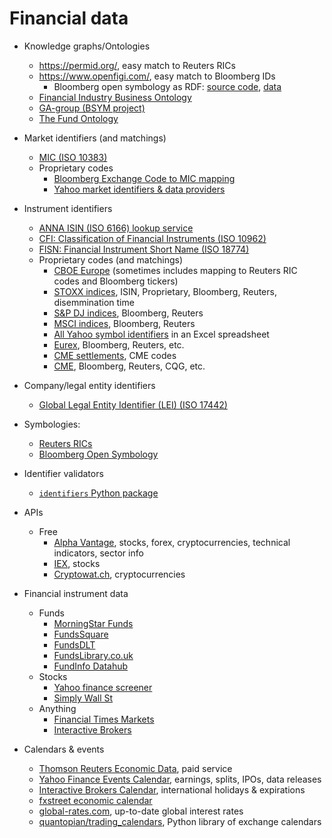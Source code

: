 # Financial data
- Knowledge graphs/Ontologies
  - https://permid.org/, easy match to Reuters RICs
  - https://www.openfigi.com/, easy match to Bloomberg IDs
    - Bloomberg open symbology as RDF: [source code](https://github.com/ga-group/bsym), [data](https://old.datahub.io/dataset/figi)
  - [Financial Industry Business Ontology](https://spec.edmcouncil.org/fibo/)
  - [GA-group (BSYM project)](https://github.com/ga-group/bsym)
  - [The Fund Ontology](http://fundontology.com/)
- Market identifiers (and matchings)
  - [MIC (ISO 10383)](https://www.iso20022.org/10383/iso-10383-market-identifier-codes)
  - Proprietary codes
    - [Bloomberg Exchange Code to MIC mapping](https://openfigi.com/assets/local/exchange-code-mic-mapping.xls)
    - [Yahoo market identifiers & data providers](https://help.yahoo.com/kb/SLN2310.html)
- Instrument identifiers
  - [ANNA ISIN (ISO 6166) lookup service](http://www.anna-web.org/anna-launches-free-international-isin-lookup-service/)
  - [CFI: Classification of Financial Instruments (ISO 10962)](http://www.anna-web.org/standards/cfi-iso-10962/)
  - [FISN: Financial Instrument Short Name (ISO 18774)](http://www.anna-web.org/standards/fisn-iso-18774/)
  - Proprietary codes (and matchings)
    - [CBOE Europe](http://cdn.batstrading.com/resources/participant_resources/BATS_Europe_Reference_Data.pdf) (sometimes includes mapping to Reuters RIC codes and Bloomberg tickers)
    - [STOXX indices](https://www.stoxx.com/data-vendor-codes), ISIN, Proprietary, Bloomberg, Reuters, disemmination time
    - [S&P DJ indices](http://www.spice-indices.com/idpfiles/spice-assets/resources/public/documents/spdji-tickers-etf.pdf), Bloomberg, Reuters
    - [MSCI indices](https://www.msci.com/ticker-codes), Bloomberg, Reuters
    - [All Yahoo symbol identifiers](http://investexcel.net/all-yahoo-finance-stock-tickers/) in an Excel spreadsheet
    - [Eurex](http://www.eurexchange.com/exchange-en/products/vendor-product-codes/), Bloomberg, Reuters, etc.
    - [CME settlements](http://www.cmegroup.com/market-data/settlements.html), CME codes
    - [CME](http://www.cmegroup.com/tools-information/vendorSymbol.html), Bloomberg, Reuters, CQG, etc.

- Company/legal entity identifiers
  -  [Global Legal Entity Identifier (LEI) (ISO 17442)](https://www.gleif.org/en/about-lei/iso-17442-the-lei-code-structure)
- Symbologies:
  - [Reuters RICs](http://findb.aalto.fi/docs/Reuters/reuters_dataguide.pdf)
  - [Bloomberg Open Symbology](https://openfigi.com/about)
- Identifier validators
  - [`identifiers` Python package](https://pypi.python.org/pypi/identifiers/0.3.1)
- APIs
  - Free
    - [Alpha Vantage](https://www.alphavantage.co/documentation/), stocks, forex, cryptocurrencies, technical indicators, sector info
    - [IEX](https://iextrading.com/developer/docs/), stocks
    - [Cryptowat.ch](https://cryptowat.ch/docs/api), cryptocurrencies
- Financial instrument data
  - Funds
    - [MorningStar Funds](https://www.morningstar.com/funds.html)
    - [FundsSquare](https://www.fundsquare.net/homepage)
    - [FundsDLT](https://www.fundsdlt.net/)
    - [FundsLibrary.co.uk](https://www.fundslibrary.co.uk/FundsLibrary.DataApi.Web/)
    - [FundInfo Datahub](https://datahub.fundinfo.com/)
  - Stocks
    - [Yahoo finance screener](https://finance.yahoo.com/screener)
    - [Simply Wall St](https://simplywall.st/)
  - Anything
    - [Financial Times Markets](https://markets.ft.com/data/search)
    - [Interactive Brokers](https://misc.interactivebrokers.com/cstools/contract_info/)
- Calendars & events
  - [Thomson Reuters Economic Data](https://financial.thomsonreuters.com/en/products/data-analytics/economic-data.html), paid service
  - [Yahoo Finance Events Calendar](https://finance.yahoo.com/calendar), earnings, splits, IPOs, data releases
  - [Interactive Brokers Calendar](https://www.interactivebrokers.com/calendar/), international holidays & expirations
  - [fxstreet economic calendar](https://www.fxstreet.com/economic-calendar)
  - [global-rates.com](http://www.global-rates.com/), up-to-date global interest rates
  - [quantopian/trading_calendars](https://github.com/quantopian/trading_calendars), Python library of exchange calendars

